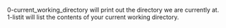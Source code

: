 0-current_working_directory will print out the directory we are currently at.
1-listit will list the contents of your current working directory.  
